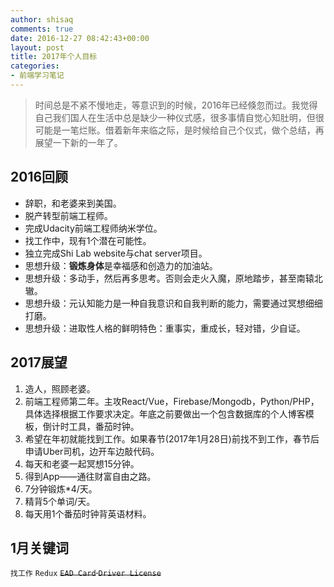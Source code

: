 ```yaml
---
author: shisaq
comments: true
date: 2016-12-27 08:42:43+00:00
layout: post
title: 2017年个人目标
categories:
- 前端学习笔记
---
```


> 时间总是不紧不慢地走，等意识到的时候，2016年已经倏忽而过。我觉得自己我们国人在生活中总是缺少一种仪式感，很多事情自觉心知肚明，但很可能是一笔烂账。借着新年来临之际，是时候给自己个仪式，做个总结，再展望一下新的一年了。

## 2016回顾

 * 辞职，和老婆来到美国。
 * 脱产转型前端工程师。
 * 完成Udacity前端工程师纳米学位。
 * 找工作中，现有1个潜在可能性。
 * 独立完成Shi Lab website与chat server项目。
 * 思想升级：**锻炼身体**是幸福感和创造力的加油站。
 * 思想升级：多动手，然后再多思考。否则会走火入魔，原地踏步，甚至南辕北辙。
 * 思想升级：元认知能力是一种自我意识和自我判断的能力，需要通过冥想细细打磨。
 * 思想升级：进取性人格的鲜明特色：重事实，重成长，轻对错，少自证。

## 2017展望

 1. 造人，照顾老婆。
 2. 前端工程师第二年。主攻React/Vue，Firebase/Mongodb，Python/PHP，具体选择根据工作要求决定。年底之前要做出一个包含数据库的个人博客模板，倒计时工具，番茄时钟。
 3. 希望在年初就能找到工作。如果春节(2017年1月28日)前找不到工作，春节后申请Uber司机，边开车边敲代码。
 4. 每天和老婆一起冥想15分钟。
 5. 得到App——通往财富自由之路。
 6. 7分钟锻炼*4/天。
 7. 精背5个单词/天。
 8. 每天用1个番茄时钟背英语材料。

## 1月关键词
`找工作` `Redux` ~~`EAD Card` `Driver License`~~